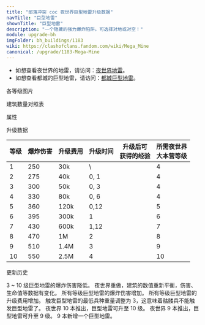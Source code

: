 ```yaml
---
title: "部落冲突 coc 夜世界巨型地雷升级数据"
navTitle: "巨型地雷"
shownTitle: "巨型地雷"
description: "一个隐藏的强力爆炸陷阱。可选择对地或对空！"
module: upgrade-bh
imgFolder: bh_buildings/1183
wiki: https://clashofclans.fandom.com/wiki/Mega_Mine
canonical: /upgrade/1183-Mega-Mine
---
```


- 如想查看夜世界的地雷，请访问：[夜世界地雷](/upgrade/1182-Mine)。
- 如想查看都城的巨型地雷，请访问：[都城巨型地雷](/upgrade/2281-Mega-Mine)。

<UnitInfo :folder="$frontmatter.imgFolder" imgSrc="Mega_Mine10.png" :imgAlt="$frontmatter.navTitle" :description="$frontmatter.description" :isSmallImg="true" />

<SmallTitle>各等级图片</SmallTitle>

<Panel>
    <UnitImgGroup title="对地"  :folder="$frontmatter.imgFolder">
        <UnitImg imgTitle="1 级" imgSrc="Mega_Mine1.png"/>
        <UnitImg imgTitle="2 级" imgSrc="Mega_Mine2.png"/>
        <UnitImg imgTitle="3 级" imgSrc="Mega_Mine3.png"/>
        <UnitImg imgTitle="4 级" imgSrc="Mega_Mine4.png"/>
        <UnitImg imgTitle="5 级" imgSrc="Mega_Mine5.png"/>
        <UnitImg imgTitle="6 级" imgSrc="Mega_Mine6.png"/>
        <UnitImg imgTitle="7 级" imgSrc="Mega_Mine7.png"/>
        <UnitImg imgTitle="8 级" imgSrc="Mega_Mine8.png"/>
        <UnitImg imgTitle="9 级" imgSrc="Mega_Mine9.png"/>
        <UnitImg imgTitle="10 级" imgSrc="Mega_Mine10.png"/>
    </UnitImgGroup>
    <UnitImgGroup title="对空"  :folder="$frontmatter.imgFolder">
        <UnitImg imgTitle="1 级" imgSrc="Mega_Mine1_Air.png"/>
        <UnitImg imgTitle="2 级" imgSrc="Mega_Mine2_Air.png"/>
        <UnitImg imgTitle="3 级" imgSrc="Mega_Mine3_Air.png"/>
        <UnitImg imgTitle="4 级" imgSrc="Mega_Mine4_Air.png"/>
        <UnitImg imgTitle="5 级" imgSrc="Mega_Mine5_Air.png"/>
        <UnitImg imgTitle="6 级" imgSrc="Mega_Mine6_Air.png"/>
        <UnitImg imgTitle="7 级" imgSrc="Mega_Mine7_Air.png"/>
        <UnitImg imgTitle="8 级" imgSrc="Mega_Mine8_Air.png"/>
        <UnitImg imgTitle="9 级" imgSrc="Mega_Mine9_Air.png"/>
        <UnitImg imgTitle="10 级" imgSrc="Mega_Mine10_Air.png"/>
    </UnitImgGroup>
</Panel>

<SmallTitle>建筑数量对照表</SmallTitle>

<BuildingNum>
    <BuildingNumRow title="大本等级" num="1-3, 4-5, 6-7, 8, 9-10" />
    <BuildingNumRow title="建筑数量" num=" 0,   1,   2,  3,  4" />
</BuildingNum>

<SmallTitle>属性</SmallTitle>

<UnitProperties>
    <UnitProperty pKey="占地面积" pValue="2×2" />
    <UnitProperty pKey="作用类型" pValue="爆炸" />
    <UnitProperty pKey="作用目标" pValue="可调对地和对空" />
    <UnitProperty pKey="触发半径" pValue="3 格" />
    <UnitProperty pKey="爆炸半径" pValue="4 格" />   
</UnitProperties>

<SmallTitle>升级数据</SmallTitle>

<script setup>
const tableExtraInfo = [
    {
        "column": 2,
        "type": "cost",
        "gpClass": "building",
        "icon": "Gold2"
    },
    {
        "column": 3,
        "type": "time",
        "gpClass": "building"
    },
    {
        "column": 4,
        "type": "exp",
        "icon": "Exp"
    }
];
</script>

<UnitTable :tableExtraInfo="tableExtraInfo">

| 等级 | 爆炸伤害 | 升级费用 | 升级时间 |升级后可<br>获得的经验|所需夜世界<br>大本营等级|
|  --- |   ---   |   ---   |   ---   |         ---         |         ---          |
|  1   |   250   |   30k   |    \    |                     |           4          |
|  2   |   275   |   40k   |   0, 1  |                     |           4          |
|  3   |   300   |   50k   |   0, 3  |                     |           4          |
|  4   |   330   |   80k   |   0, 6  |                     |           4          |
|  5   |   360   |  120k   |   0,12  |                     |           5          |
|  6   |   395   |  300k   |   1     |                     |           6          |
|  7   |   430   |  600k   |   1,12  |                     |           7          |
|  8   |   470   |    1M   |   2     |                     |           8          |
|  9   |   510   |  1.4M   |   3     |                     |           9          |
| 10   |   550   |  2.5M   |   4     |                     |          10          |
</UnitTable>

<SmallTitle>更新历史</SmallTitle>

<Timeline>
    <TimelineItem date="2023/10/20">
        <TimelineRow>3 ~ 10 级巨型地雷的爆炸伤害降低。</TimelineRow>
    </TimelineItem>
    <TimelineItem date="2023/05/15">
        <TimelineRow>夜世界重做，建筑的数值重新平衡，伤害、生命值等数据有变化。</TimelineRow>
        <TimelineRow>所有等级巨型地雷的爆炸伤害增加。</TimelineRow>
        <TimelineRow>所有等级巨型地雷的升级费用增加。</TimelineRow>
        <TimelineRow>触发巨型地雷的最低兵种重量调整为 3，这意味着骷髅兵不能触发巨型地雷了。</TimelineRow>
        <TimelineRow>夜世界 10 本推出，巨型地雷可升至 10 级。</TimelineRow>
    </TimelineItem>
    <TimelineItem date="2019/06/18">
        <TimelineRow>夜世界 9 本推出，巨型地雷可升至 9 级。</TimelineRow>
        <TimelineRow>9 本新增一个巨型地雷。</TimelineRow>
    </TimelineItem>    
    <TimelineItem :historyBottom="true" />
</Timeline>